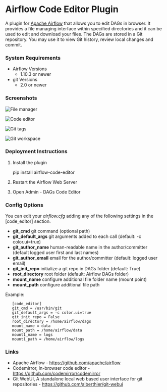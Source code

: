# Airflow Code Editor Plugin
A plugin for [Apache Airflow](https://github.com/apache/airflow) that allows you to edit DAGs in browser.
It provides a file managing interface within specified directories and it can be used to edit and download your files.
The DAGs are stored in a Git repository. You may use it to view Git history, review local changes and commit.

### System Requirements

* Airflow Versions
    * 1.10.3 or newer
* git Versions
    * 2.0 or newer

### Screenshots

![File manager](https://andreax79.github.io/airflow-code-editor/screenshots/1.png)

![Code editor](https://andreax79.github.io/airflow-code-editor/screenshots/2.png)

![Git tags](https://andreax79.github.io/airflow-code-editor/screenshots/3.png)

![Git workspace](https://andreax79.github.io/airflow-code-editor/screenshots/4.png)


### Deployment Instructions

1. Install the plugin

    pip install airflow-code-editor

2. Restart the Airflow Web Server

3. Open Admin - DAGs Code Editor


### Config Options

You can edit your *airflow.cfg* adding any of the following settings in the \[code_editor\] section.

* **git_cmd**  git command (optional path)
* **git_default_args**  git arguments added to each call (default: -c color.ui=true)
* **git_author_name** human-readable name in the author/committer (default logged user first and last names)
* **git_author_email** email for the author/committer (default: logged user email)
* **git_init_repo**  initialize a git repo in DAGs folder (default: True)
* **root_directory**  root folder (default: Airflow DAGs folder)
* **mount_name**  configure additional file folder name (mount point)
* **mount_path**  configure additional file path

Example:
```
   [code_editor]
   git_cmd = /usr/bin/git
   git_default_args = -c color.ui=true
   git_init_repo = False
   root_directory = /home/airflow/dags
   mount_name = data
   mount_path = /home/airflow/data
   mount1_name = logs
   mount1_path = /home/airflow/logs
```

### Links

* Apache Airflow - https://github.com/apache/airflow
* Codemirror, In-browser code editor - https://github.com/codemirror/codemirror
* Git WebUI, A standalone local web based user interface for git repositories - https://github.com/alberthier/git-webui

